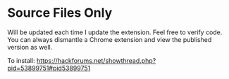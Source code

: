 # Source Files Only

Will be updated each time I update the extension. Feel free to verify code. You can always dismantle a Chrome extension and view the published version as well. 

To install: https://hackforums.net/showthread.php?pid=53899751#pid53899751

